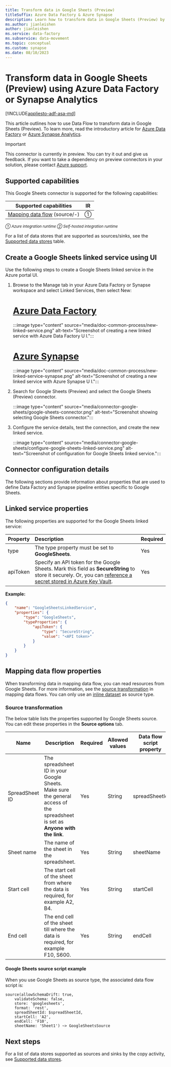```yaml
---
title: Transform data in Google Sheets (Preview)
titleSuffix: Azure Data Factory & Azure Synapse
description: Learn how to transform data in Google Sheets (Preview) by using Data Factory or Azure Synapse Analytics.
ms.author: jianleishen
author: jianleishen
ms.service: data-factory
ms.subservice: data-movement
ms.topic: conceptual
ms.custom: synapse
ms.date: 08/10/2023
---
```


#  Transform data in Google Sheets (Preview) using Azure Data Factory or Synapse Analytics

[!INCLUDE[appliesto-adf-asa-md](includes/appliesto-adf-asa-md.md)]

This article outlines how to use Data Flow to transform data in Google Sheets (Preview). To learn more, read the introductory article for [Azure Data Factory](introduction.md) or [Azure Synapse Analytics](../synapse-analytics/overview-what-is.md).

> [!IMPORTANT]
> This connector is currently in preview. You can try it out and give us feedback. If you want to take a dependency on preview connectors in your solution, please contact [Azure support](https://azure.microsoft.com/support/).

## Supported capabilities

This Google Sheets connector is supported for the following capabilities:

| Supported capabilities|IR |
|---------| --------|
|[Mapping data flow](concepts-data-flow-overview.md) (source/-)|&#9312; |

<small>*&#9312; Azure integration runtime &#9313; Self-hosted integration runtime*</small>

For a list of data stores that are supported as sources/sinks, see the [Supported data stores](connector-overview.md#supported-data-stores) table.

## Create a Google Sheets linked service using UI

Use the following steps to create a Google Sheets linked service in the Azure portal UI.

1. Browse to the Manage tab in your Azure Data Factory or Synapse workspace and select Linked Services, then select New:

    # [Azure Data Factory](#tab/data-factory)

    :::image type="content" source="media/doc-common-process/new-linked-service.png" alt-text="Screenshot of creating a new linked service with Azure Data Factory U I.":::

    # [Azure Synapse](#tab/synapse-analytics)

    :::image type="content" source="media/doc-common-process/new-linked-service-synapse.png" alt-text="Screenshot of creating a new linked service with Azure Synapse U I.":::

2. Search for Google Sheets (Preview) and select the Google Sheets (Preview) connector.

    :::image type="content" source="media/connector-google-sheets/google-sheets-connector.png" alt-text="Screenshot showing selecting Google Sheets connector.":::

3. Configure the service details, test the connection, and create the new linked service.

    :::image type="content" source="media/connector-google-sheets/configure-google-sheets-linked-service.png" alt-text="Screenshot of configuration for Google Sheets linked service.":::

## Connector configuration details

The following sections provide information about properties that are used to define Data Factory and Synapse pipeline entities specific to Google Sheets.

## Linked service properties

The following properties are supported for the Google Sheets linked service:

| Property | Description | Required |
|:--- |:--- |:--- |
| type | The type property must be set to **GoogleSheets**. | Yes |
| apiToken | Specify an API token for the Google Sheets. Mark this field as **SecureString** to store it securely. Or, you can [reference a secret stored in Azure Key Vault](store-credentials-in-key-vault.md). |Yes |

**Example:**

```json
{
    "name": "GoogleSheetsLinkedService",
    "properties": {
        "type": "GoogleSheets",
        "typeProperties": {
            "apiToken": {
                "type": "SecureString",
                "value": "<API token>"
            }
        }
    }
}
```

## Mapping data flow properties

When transforming data in mapping data flow, you can read resources from Google Sheets. For more information, see the [source transformation](data-flow-source.md) in mapping data flows. You can only use an [inline dataset](data-flow-source.md#inline-datasets) as source type.


### Source transformation

The below table lists the properties supported by Google Sheets source. You can edit these properties in the **Source options** tab.

| Name | Description | Required | Allowed values | Data flow script property |
| ---- | ----------- | -------- | -------------- | ---------------- |
| SpreadSheet ID | The spreadsheet ID in your Google Sheets. Make sure the general access of the spreadsheet is set as **Anyone with the link**. | Yes | String | spreadSheetId |
| Sheet name | The name of the sheet in the spreadsheet. | Yes | String | sheetName |
| Start cell | The start cell of the sheet from where the data is required, for example A2, B4. | Yes  | String | startCell |
| End cell | The end cell of the sheet till where the data is required, for example F10, S600.  | Yes  | String | endCell |

#### Google Sheets source script example

When you use Google Sheets as source type, the associated data flow script is:

```
source(allowSchemaDrift: true,
	validateSchema: false,
	store: 'googlesheets',
	format: 'rest',
	spreadSheetId: $spreadSheetId,
	startCell: 'A2',
	endCell: 'F10',
	sheetName: 'Sheet1') ~> GoogleSheetsSource
```

## Next steps

For a list of data stores supported as sources and sinks by the copy activity, see [Supported data stores](copy-activity-overview.md#supported-data-stores-and-formats).
